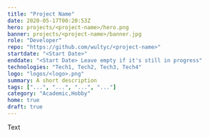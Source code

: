 ```yaml
---
title: "Project Name"
date: 2020-05-17T00:20:53Z
hero: projects/<project-name>/hero.png
banner: projects/<project-name>/banner.jpg
role: "Developer"
repo: "https://github.com/wultyc/<project-name>"
startdate: "<Start Date>"
enddate: "<Start Date> Leave empty if it's still in progress"
technologies: "Tech1, Tech2, Tech3, Tech4"
logo: "logos/<logo>.png"
summary: A short description
tags: ["...", "...", "...", "..."]
category: "Academic,Hobby"
home: true
draft: true
---
```

Text